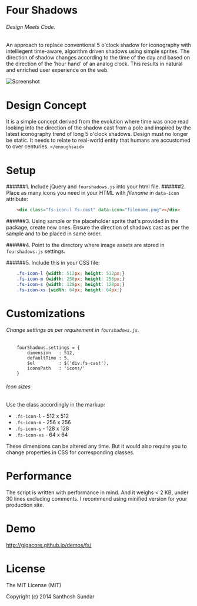 Four Shadows
============
###### Design Meets Code.

An approach to replace conventional 5 o'clock shadow for iconography with intelliegent time-aware, algorithm driven shadows using simple sprites. The direction of shadow changes according to the time of the day and based on the direction of the 'hour hand' of an analog clock. This results in natural and enriched user experience on the web. 

![Screenshot](http://i.imgur.com/cWkK9JR.gif)

Design Concept
==============
It is a simple concept derived from the evolution where time was once read looking into the direction of the shadow cast from a pole and inspired by the latest iconography trend of long 5 o'clock shadows. Design must no longer be static. It needs to relate to real-world entity that humans are accustomed to over centuries. ```</enoughsaid>```

Setup
============
######1. Include jQuery and ```fourshadows.js``` into your html file.
######2. Place as many icons you need in your HTML with _filename_ in ```data-icon``` attribute:

```HTML
	<div class="fs-icon-l fs-cast" data-icon="filename.png"></div>
```

######3. Using sample or the placeholder sprite that's provided in the package, create new ones. Ensure the direction of shadows cast as per the sample and to be placed in same order.  

######4. Point to the directory where image assets are stored in ```fourshadows.js``` settings.

######5. Include this in your CSS file:
```CSS
	.fs-icon-l {width: 512px; height: 512px;}
	.fs-icon-m {width: 256px; height: 256px;}
	.fs-icon-s {width: 128px; height: 128px;}
	.fs-icon-xs {width: 64px; height: 64px;}
```

Customizations
===================
###### Change settings as per requirement in ```fourshadows.js```.

```JS
	fourShadows.settings = {
		dimension	: 512, 
		defaultTime	: 5, 
		$el			: $('div.fs-cast'), 
		iconsPath	: 'icons/' 
	}
```

###### Icon sizes
Use the class accordingly in the markup:

 -  ```.fs-icon-l``` 	- 512 x 512 
 -  ```.fs-icon-m```	- 256 x 256 
 -  ```.fs-icon-s```	- 128 x 128
 -  ```.fs-icon-xs```	- 64 x 64

These dimensions can be altered any time. But it would also require you to change properties in CSS for corresponding classes.

Performance
===================
The script is written with performance in mind. And it weighs < 2 KB, under 30 lines excluding comments. I recommend using minified version for your production site.

Demo
===================
http://gigacore.github.io/demos/fs/

License
===================
The MIT License (MIT)

Copyright (c) 2014 Santhosh Sundar
